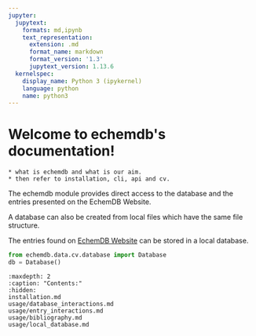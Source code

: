 ```yaml
---
jupyter:
  jupytext:
    formats: md,ipynb
    text_representation:
      extension: .md
      format_name: markdown
      format_version: '1.3'
      jupytext_version: 1.13.6
  kernelspec:
    display_name: Python 3 (ipykernel)
    language: python
    name: python3
---
```


Welcome to echemdb's documentation!
========================================

```{todo}
* what is echemdb and what is our aim.
* then refer to installation, cli, api and cv.
```

The echemdb module provides direct access to the database and the entries presented on the EchemDB Website.

A database can also be created from local files which have the same file structure.

The entries found on [EchemDB Website](https://echemdb.github.io/website) can be stored in a local database.

```python
from echemdb.data.cv.database import Database
db = Database()
```

```{toctree}
:maxdepth: 2
:caption: "Contents:"
:hidden:
installation.md
usage/database_interactions.md
usage/entry_interactions.md
usage/bibliography.md
usage/local_database.md
```
